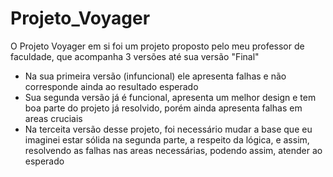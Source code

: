 # **Projeto_Voyager**
O Projeto Voyager em si foi um projeto proposto pelo meu professor de faculdade, que acompanha 3 versões até sua versão "Final"

- Na sua primeira versão (infuncional) ele apresenta falhas e não corresponde ainda ao resultado esperado
- Sua segunda versão já é funcional, apresenta um melhor design e tem boa parte do projeto já resolvido, porém ainda apresenta falhas em areas cruciais
- Na terceita versão desse projeto, foi necessário mudar a base que eu imaginei estar sólida na segunda parte, a respeito da lógica, e assim, resolvendo as falhas nas areas necessárias, podendo assim, atender ao esperado 
